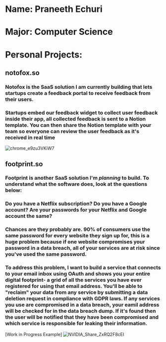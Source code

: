 # Name: Praneeth Echuri
# Major: Computer Science
# Personal Projects:
## notofox.so
### Notofox is the SaaS solution I am currently building that lets startups create a feedback portal to receive feedback from their users. 
### Startups embed our feedback widget to collect user feedback inside their app, all collected feedback is sent to a Notion template. You can then share the Notion template with your team so everyone can review the user feedback as it's received in real time
![chrome_e9zu3VKiW7](https://github.com/user-attachments/assets/40fe14ea-231a-4f74-87e5-4b7d46e5cece)



## footprint.so
### Footprint is another SaaS solution I'm *planning* to build. To understand what the software does, look at the questions below: 

### Do you have a Netflix subscription? Do you have a Google account? Are your passwords for your Netflix and Google account the same? 
### Chances are they probably are. 90% of consumers use the same password for every website they sign up for, this is a huge problem because if one website compromises your password in a data breach, all of your services are at risk since you've used the same password. 

### To address this problem, I want to build a service that connects to your email inbox using OAuth and shows you your entire digital footprint- a grid of all the services you have ever registered for using that email address. You'll be able to "reclaim" your data from any service by submitting a data deletion request in compliance with GDPR laws. If any services you use are compromised in a data breach, your eamil address will be checked for in the data breach dump. If it's found then the user will be notified that they have been compromised and which service is responsible for leaking their information. 

[Work in Progress Example]
![NVIDIA_Share_ZxRQ2F8cEI](https://github.com/user-attachments/assets/2431098c-6cae-4846-909c-e39151e30278)



<!--
**ceg2350s25-echuri/ceg2350s25-echuri** is a ✨ _special_ ✨ repository because its `README.md` (this file) appears on your GitHub profile.

Here are some ideas to get you started:

- 🔭 I’m currently working on ...
- 🌱 I’m currently learning ...
- 👯 I’m looking to collaborate on ...
- 🤔 I’m looking for help with ...
- 💬 Ask me about ...
- 📫 How to reach me: ...
- 😄 Pronouns: ...
- ⚡ Fun fact: ...
-->
